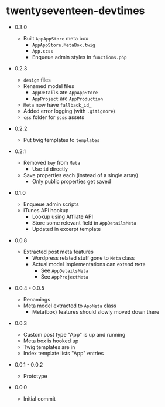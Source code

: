 # twentyseventeen-devtimes

* 0.3.0

    + Built `AppAppStore` meta box
        + `AppAppStore.MetaBox.twig`
        + `App.scss`
        + Enqueue admin styles in `functions.php`

* 0.2.3

    + `design` files
    + Renamed model files
        + `AppDetails` are `AppAppStore`
        + `AppProject` are `AppProduction`
    + `Meta` now have `fallback_id_`
    + Added error logging (with `.gitignore`)
    + `css` folder for `scss` assets

* 0.2.2

    + Put twig templates to `templates`
    
* 0.2.1

    + Removed `key` from `Meta`  
        + Use `id` directly
    + Save properties each (instead of a single array)
        + Only public properties get saved 

* 0.1.0

    + Enqueue admin scripts 
    + iTunes API hookup
        + Lookup using Affilate API
        + Store some relevant field in `AppDetailsMeta`
        + Updated in excerpt template

* 0.0.8

    + Extracted post meta features
        + Wordpress related stuff gone to `Meta` class
        + Actual model implementations can extend `Meta`
            + See `AppDetailsMeta`
            + See `AppProjectMeta`            

* 0.0.4 - 0.0.5

    + Renamings
    + Meta model extracted to `AppMeta` class
        + Meta(box) features should slowly moved down there

* 0.0.3

    + Custom post type "App" is up and running
    + Meta box is hooked up
    + Twig templates are in
    + Index template lists "App" entries

* 0.0.1 - 0.0.2

    + Prototype

* 0.0.0

    + Initial commit